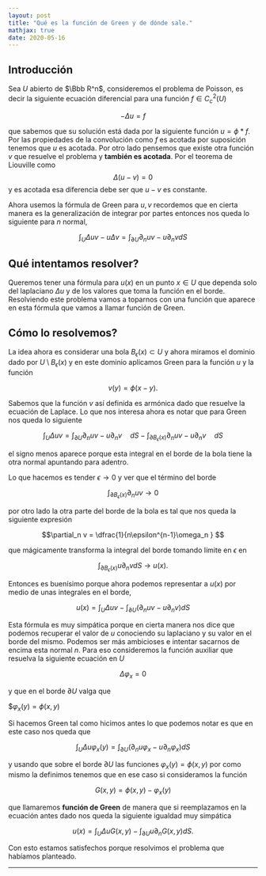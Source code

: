 ```yaml
---
layout: post
title: "Qué es la función de Green y de dónde sale."
mathjax: true
date: 2020-05-16
---
```




## Introducción

Sea $U$ abierto de $\Bbb R^n$, consideremos el problema de Poisson, es decir la siguiente ecuación diferencial para una función $f \in C^2_c(U)$

$$-\Delta u = f $$

que sabemos que su solución está dada por la siguiente función $u=\phi * f$. Por las propiedades de la convolución como $f$ es acotada por suposición tenemos que $u$ es acotada. Por otro lado pensemos que existe otra función $v$ que resuelve el problema y **también es acotada**. Por el teorema de Liouville como 
$$\Delta (u-v) = 0 $$
y es acotada esa diferencia debe ser que $u-v$ es constante. 

Ahora usemos la fórmula de Green para $u,v$ recordemos que en cierta manera es la generalización de integrar por partes entonces nos queda lo siguiente para $n$ normal,

$$\int_U \Delta u v - u\Delta v = \int_{\partial U} \partial_nuv -   u\partial_nv  dS$$

## Qué intentamos resolver?

Queremos tener una fórmula para $u(x)$ en un punto $x \in U$ que dependa  solo del laplaciano $\Delta u$ y de los valores que toma la función en el borde. Resolviendo este problema vamos a toparnos con una función que aparece en esta fórmula que vamos a llamar función de Green.


## Cómo lo resolvemos?



La idea ahora es considerar una bola $B_\epsilon(x) \subset U$ y ahora miramos el dominio dado por $U \setminus B_\epsilon(x)$ y en este dominio aplicamos Green para la función $u$ y la función 

$$ v(y) = \phi(x-y). $$

Sabemos que la función $v$ así definida es armónica dado que resuelve la ecuación de Laplace. Lo que nos interesa ahora es notar que para Green nos queda lo siguiente

$$\int_U \Delta u v  = \int_{\partial U} \partial_nuv -   u\partial_nv \quad  dS - \int_{\partial B_\epsilon(x)} \partial_nuv -   u\partial_nv \quad dS$$

el signo menos aparece porque esta integral en el borde de la bola tiene la otra normal apuntando para adentro. 

Lo que hacemos es tender $\epsilon \to 0$ y ver que el término del borde

$$\int_{\partial B_\epsilon(x)} \partial_nuv  \to 0$$

 por otro lado la otra parte del borde de la bola es tal que nos queda la siguiente expresión
 
 $$\partial_n v = \dfrac{1}{n\epsilon^{n-1}\omega_n } $$
 
 que mágicamente transforma la integral del borde tomando límite en $\epsilon$ en 
 
 $$\int_{\partial B_\epsilon(x)}   u\partial_nv dS \to  u(x).$$
 

Entonces es buenísimo porque ahora podemos representar a $u(x)$ por medio de unas integrales en el borde,

$$ u(x) =  \int_U \Delta u v  - \int_{\partial U} (\partial_nuv -   u\partial_nv)   dS $$

Esta fórmula es muy simpática porque en cierta manera nos dice que podemos recuperar el valor de $u$ conociendo su laplaciano y su valor en el borde del mismo. Podemos ser más ambicioses e intentar sacarnos de encima esta normal $n$. Para eso consideremos la función auxiliar que resuelva la siguiente ecuación en $U$

$$\Delta \varphi_x = 0  $$

y que en el borde $\partial U$ valga que 

$$\varphi_x(y) = \phi(x,y)$ 

Si hacemos Green tal como hicimos antes lo que podemos notar es que en este caso nos queda que

$$ \int_U \Delta u \varphi_x(y)  = \int_{\partial U} (\partial_nu\varphi_x -   u\partial_n\varphi_x)dS $$

y usando que sobre el borde $\partial U$ las funciones $\varphi_x(y) = \phi(x,y)$ por como mismo la definimos tenemos que en ese caso si consideramos la función 

$$G(x,y) =\phi(x,y) - \varphi_x(y)$$

que llamaremos **función de Green** de manera que si reemplazamos en la ecuación antes dado nos queda la siguiente igualdad muy simpática

$$ u(x) =  \int_U \Delta u G(x,y)  - \int_{\partial U}   u\partial_nG(x,y)  dS. $$

Con esto estamos satisfechos porque resolvimos el problema que habíamos planteado.



---



